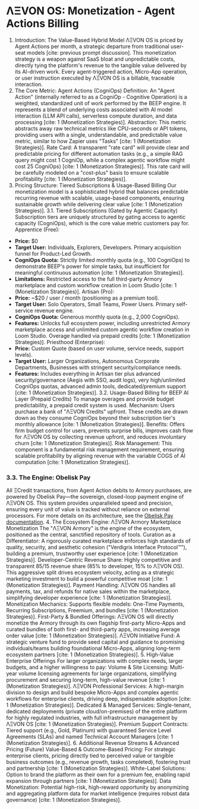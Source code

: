 
# ΛΞVON OS: Monetization - Agent Actions Billing
1. Introduction: The Value-Based Hybrid Model
ΛΞVON OS is priced by Agent Actions per month, a strategic departure from traditional user-seat models [cite: previous prompt discussion]. This monetization strategy is a weapon against SaaS bloat and unpredictable costs, directly tying the platform's revenue to the tangible value delivered by its AI-driven work. Every agent-triggered action, Micro-App operation, or user instruction executed by ΛΞVON OS is a billable, traceable interaction.
2. The Core Metric: Agent Actions (CogniOps)
Definition: An "Agent Action" (internally referred to as a CogniOp - Cognitive Operation) is a weighted, standardized unit of work performed by the BEEP engine. It represents a blend of underlying costs associated with AI model interaction (LLM API calls), serverless compute duration, and data processing [cite: 1 (Monetization Strategies)].
Abstraction: This metric abstracts away raw technical metrics like CPU-seconds or API tokens, providing users with a single, understandable, and predictable value metric, similar to how Zapier uses "Tasks" [cite: 1 (Monetization Strategies)].
Rate Card: A transparent "rate card" will provide clear and predictable pricing for different automation tasks (e.g., a simple RAG query might cost 1 CogniOp, while a complex agentic workflow might cost 25 CogniOps) [cite: 1 (Monetization Strategies)]. This rate card will be carefully modeled on a "cost-plus" basis to ensure scalable profitability [cite: 1 (Monetization Strategies)].
3. Pricing Structure: Tiered Subscriptions & Usage-Based Billing
Our monetization model is a sophisticated hybrid that balances predictable recurring revenue with scalable, usage-based components, ensuring sustainable growth while delivering clear value [cite: 1 (Monetization Strategies)].
3.1. Tiered Subscriptions (Gated by Agentic Capacity)
Subscription tiers are uniquely structured by gating access to agentic capacity (CogniOps), which is the core value metric customers pay for.
Apprentice (Free):
- **Price:** $0
- **Target User:** Individuals, Explorers, Developers. Primary acquisition funnel for Product-Led Growth.
- **CogniOps Quota:** Strictly limited monthly quota (e.g., 100 CogniOps) to demonstrate BEEP's power for simple tasks, but insufficient for meaningful continuous automation [cite: 1 (Monetization Strategies)].
- **Limitations:** Restricted access to the full third-party Armory marketplace and custom workflow creation in Loom Studio [cite: 1 (Monetization Strategies)].
Artisan (Pro):
- **Price:** ~$20 / user / month (positioning as a premium tool).
- **Target User:** Solo Operators, Small Teams, Power Users. Primary self-service revenue engine.
- **CogniOps Quota:** Generous monthly quota (e.g., 2,000 CogniOps).
- **Features:** Unlocks full ecosystem power, including unrestricted Armory marketplace access and unlimited custom agentic workflow creation in Loom Studio. Overage handled via prepaid credits [cite: 1 (Monetization Strategies)].
Priesthood (Enterprise):
- **Price:** Custom Quote (based on user volume, service needs, support levels).
- **Target User:** Larger Organizations, Autonomous Corporate Departments, Businesses with stringent security/compliance needs.
- **Features:** Includes everything in Artisan tier plus advanced security/governance (Aegis with SSO, audit logs), very high/unlimited CogniOps quotas, advanced admin tools, dedicated/premium support [cite: 1 (Monetization Strategies)].
3.2. Usage-Based Billing for BEEP AI Layer (Prepaid Credits)
To manage overages and provide budget predictability, a prepaid credit system is used.
Mechanism: Users purchase a bank of "ΛΞVON Credits" upfront. These credits are drawn down as they consume CogniOps beyond their subscription tier's monthly allowance [cite: 1 (Monetization Strategies)].
Benefits: Offers firm budget control for users, prevents surprise bills, improves cash flow for ΛΞVON OS by collecting revenue upfront, and reduces involuntary churn [cite: 1 (Monetization Strategies)].
Risk Management: This component is a fundamental risk management requirement, ensuring scalable profitability by aligning revenue with the variable COGS of AI computation [cite: 1 (Monetization Strategies)].
### 3.3. The Engine: Obelisk Pay
All ΞCredit transactions, from Agent Action debits to Armory purchases, are powered by Obelisk Pay—the sovereign, closed-loop payment engine of ΛΞVON OS. This system provides unparalleled speed and precision, ensuring every unit of value is tracked without reliance on external processors. For more details on its architecture, see the [Obelisk Pay documentation](./OBELISK-PAY.md).
4. The Ecosystem Engine: ΛΞVON Armory Marketplace Monetization
The "ΛΞVON Armory" is the engine of the ecosystem, positioned as the central, sanctified repository of tools.
Curation as a Differentiator: A rigorously curated marketplace enforces high standards of quality, security, and aesthetic cohesion ("Verdigris Interface Protocol™"), building a premium, trustworthy user experience [cite: 1 (Monetization Strategies)].
Developer-Centric Revenue Share: Highly competitive and transparent 85/15 revenue share (85% to developer, 15% to ΛΞVON OS). This aggressive split drives ecosystem velocity, acting as a strategic marketing investment to build a powerful competitive moat [cite: 1 (Monetization Strategies)].
Payment Handling: ΛΞVON OS handles all payments, tax, and refunds for native sales within the marketplace, simplifying developer experience [cite: 1 (Monetization Strategies)].
Monetization Mechanics: Supports flexible models: One-Time Payments, Recurring Subscriptions, Freemium, and bundles [cite: 1 (Monetization Strategies)].
First-Party & Bundled Offerings: ΛΞVON OS will directly monetize the Armory through its own flagship first-party Micro-Apps and curated bundles of both first- and third-party apps, increasing average order value [cite: 1 (Monetization Strategies)].
ΛΞVON Initiative Fund: A strategic venture fund to provide seed capital and guidance to promising individuals/teams building foundational Micro-Apps, aligning long-term ecosystem partners [cite: 1 (Monetization Strategies)].
5. High-Value Enterprise Offerings
For larger organizations with complex needs, larger budgets, and a higher willingness to pay:
Volume & Site Licensing: Multi-year volume licensing agreements for large organizations, simplifying procurement and securing long-term, high-value revenue [cite: 1 (Monetization Strategies)].
ΛΞVON Professional Services: A high-margin division to design and build bespoke Micro-Apps and complex agentic workflows for enterprise clients, driving deep, indispensable adoption [cite: 1 (Monetization Strategies)].
Dedicated & Managed Services: Single-tenant, dedicated deployments (private cloud/on-premises) of the entire platform for highly regulated industries, with full infrastructure management by ΛΞVON OS [cite: 1 (Monetization Strategies)].
Premium Support Contracts: Tiered support (e.g., Gold, Platinum) with guaranteed Service Level Agreements (SLAs) and named Technical Account Managers [cite: 1 (Monetization Strategies)].
6. Additional Revenue Streams & Advanced Pricing (Future)
Value-Based & Outcome-Based Pricing: For strategic enterprise clients, pricing directly tied to perceived value or tangible business outcomes (e.g., revenue growth, tasks completed), fostering trust and partnership [cite: 1 (Monetization Strategies)].
White-Label Solutions: Option to brand the platform as their own for a premium fee, enabling rapid expansion through partners [cite: 1 (Monetization Strategies)].
Data Monetization: Potential high-risk, high-reward opportunity by anonymizing and aggregating platform data for market intelligence (requires robust data governance) [cite: 1 (Monetization Strategies)].
